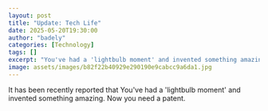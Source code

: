 ```yaml
---
layout: post
title: "Update: Tech Life"
date: 2025-05-20T19:30:00
author: "badely"
categories: [Technology]
tags: []
excerpt: "You've had a 'lightbulb moment' and invented something amazing. Now you need a patent."
image: assets/images/b82f22b40929e290190e9cabcc9a6da1.jpg
---
```


It has been recently reported that You've had a 'lightbulb moment' and invented something amazing. Now you need a patent.

